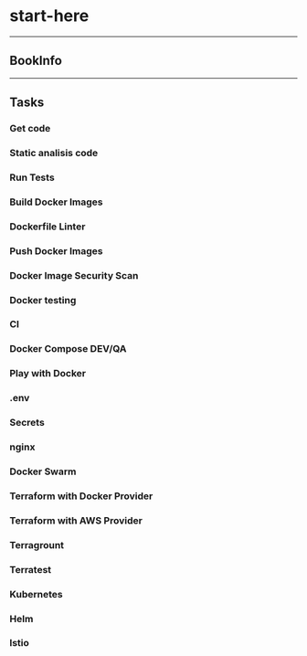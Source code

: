 # start-here

---
## BookInfo

---
## Tasks

### Get code
### Static analisis code
### Run Tests
### Build Docker Images
### Dockerfile Linter
### Push Docker Images
### Docker Image Security Scan
### Docker testing
### CI
### Docker Compose DEV/QA
### Play with Docker
### .env
### Secrets
### nginx
### Docker Swarm
### Terraform with Docker Provider
### Terraform with AWS Provider
### Terragrount
### Terratest
### Kubernetes
### Helm
### lstio
